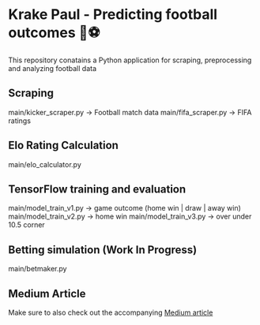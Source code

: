 # Krake Paul - Predicting football outcomes 👟⚽

This repository conatains a Python application for scraping, preprocessing and analyzing football data

## Scraping
main/kicker_scraper.py -> Football match data
main/fifa_scraper.py -> FIFA ratings

## Elo Rating Calculation
main/elo_calculator.py

## TensorFlow training and evaluation
main/model_train_v1.py -> game outcome (home win | draw | away win)
main/model_train_v2.py -> home win
main/model_train_v3.py -> over under 10.5 corner

## Betting simulation (Work In Progress)
main/betmaker.py

## Medium Article
Make sure to also check out the accompanying [Medium article](https://tim-denzler.medium.com/beating-the-octopus-predicting-football-matches-using-elo-linear-regression-and-cnns-c8eba8921cd7)
